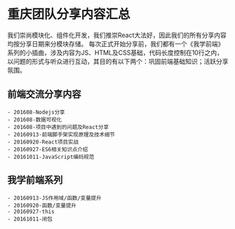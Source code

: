 
# 重庆团队分享内容汇总

我们崇尚模块化、组件化开发，我们推崇React大法好，因此我们的所有分享内容均按分享日期来分模块存储。
每次正式开始分享前，我们都有一个《我学前端》系列的小插曲，涉及内容为JS、HTML及CSS基础，代码长度控制在10行之内，
以问题的形式与听众进行互动，其目的有以下两个：巩固前端基础知识；活跃分享氛围。

## 前端交流分享内容
    - 201608-Nodejs分享
    - 201608-数据可视化
    - 201608-项目中遇到的问题及React分享
    - 20160913-前端脚手架实现原理及技术细节
    - 20160920-React项目实战
    - 20160927-ES6相关知识点介绍
    - 20161011-JavaScript编码规范

## 我学前端系列
    - 20160913-JS作用域/函数/变量提升
    - 20160920-函数/变量提升
    - 20160927-this
    - 20161011-闭包